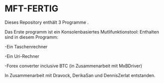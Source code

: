 # MFT-FERTIG
Dieses Repository enthält 3 Programme .

Das Erste programm ist ein Konsolenbasiertes Mutlifunktionstool:
Enthalten sind in diesem Programm:

  -Ein Taschenrechner
  
  -Ein Uri-Rechner

  -Forex converter inclusive BTC (in Zusammenarbeit mit MxBDriver)
  
In Zusammenarbeit mit Dravock, DerikaSan und DennisZerlat entstanden.
